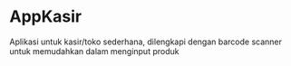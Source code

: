# AppKasir
Aplikasi untuk kasir/toko sederhana, dilengkapi dengan barcode scanner untuk memudahkan dalam menginput produk
